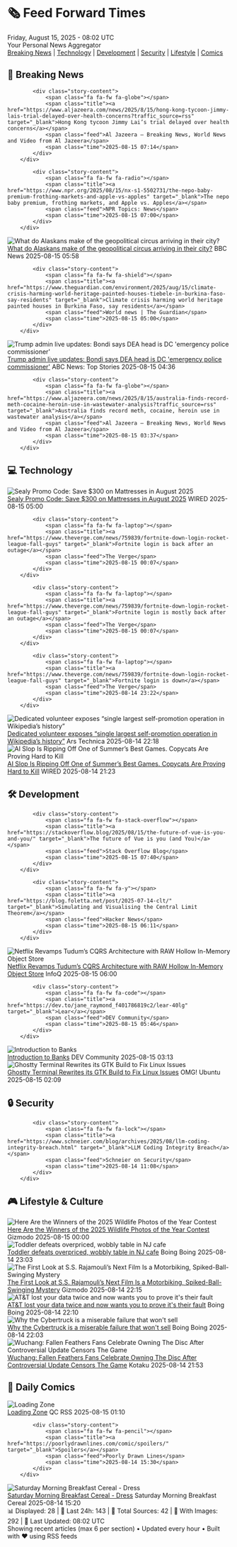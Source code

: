 <!-- Processing 54 RSS feeds at 2025-08-15 08:02:05 UTC -->
<!-- Processing: XKCD -->
<!-- Processing: Poorly Drawn Lines -->
<!-- Processing: Garfield -->
<!-- Processing: Dilbert -->
<!-- Processing: Cyanide & Happiness -->
<!-- Processing: CNN Breaking News -->
<!-- Processing: BBC World News -->
<!-- Processing: Al Jazeera Breaking News -->
<!-- Processing: Reuters Top News -->
<!-- Processing: Associated Press Breaking -->
<!-- Processing: Guardian World News -->
<!-- Processing: Sky News World -->
<!-- Processing: TechCrunch -->
<!-- Processing: The Verge -->
<!-- Processing: WIRED -->
<!-- Processing: Slashdot -->
<!-- Processing: Hacker News -->
<!-- Processing: It's FOSS -->
<!-- Processing: OMG! Ubuntu -->
<!-- Processing: Linux.com -->
<!-- Processing: The Pragmatic Engineer -->
<!-- Processing: Lifehacker -->
<!-- Processing: Kotaku -->
<!-- Processing: Krebs on Security -->
<!-- Generated 5 new posts out of 24 feeds processed -->
<div class="newspaper-header">
    <h1 class="newspaper-title">🗞️ Feed Forward Times</h1>
    <div class="newspaper-date">Friday, August 15, 2025 - 08:02 UTC</div>
    <div class="newspaper-subtitle">Your Personal News Aggregator</div>
</div>

<div class="newspaper-nav">
    <a href="#breaking">Breaking News</a> |
    <a href="#tech">Technology</a> |
    <a href="#dev">Development</a> |
    <a href="#security">Security</a> |
    <a href="#lifestyle">Lifestyle</a> |
    <a href="#webcomics">Comics</a>
</div>

<div class="news-section breaking-news" id="breaking">
<h2 class="section-header">🚨 Breaking News</h2>
<div class="stories-container">
<div class="story">
            
            <div class="story-content">
                <span class="fa fa-fw fa-globe"></span>
                <span class="title"><a href="https://www.aljazeera.com/news/2025/8/15/hong-kong-tycoon-jimmy-lais-trial-delayed-over-health-concerns?traffic_source=rss" target="_blank">Hong Kong tycoon Jimmy Lai’s trial delayed over health concerns</a></span>
                <span class="feed">Al Jazeera – Breaking News, World News and Video from Al Jazeera</span>
                <span class="time">2025-08-15 07:14</span>
            </div>
        </div>
<div class="story">
            
            <div class="story-content">
                <span class="fa fa-fw fa-radio"></span>
                <span class="title"><a href="https://www.npr.org/2025/08/15/nx-s1-5502731/the-nepo-baby-premium-frothing-markets-and-apple-vs-apples" target="_blank">The nepo baby premium, frothing markets, and Apple vs. Apples</a></span>
                <span class="feed">NPR Topics: News</span>
                <span class="time">2025-08-15 07:00</span>
            </div>
        </div>
<div class="story">
            <img src="https://ichef.bbci.co.uk/ace/standard/240/cpsprodpb/7530/live/9d3f9ca0-79a2-11f0-83cc-c5da98c419b8.jpg" alt="What do Alaskans make of the geopolitical circus arriving in their city?" class="story-image" loading="lazy" onerror="this.style.display='none'">
            <div class="story-content">
                <span class="fa fa-fw fa-earth-americas"></span>
                <span class="title"><a href="https://www.bbc.com/news/articles/c7541g6d191o?at_medium=RSS&at_campaign=rss" target="_blank">What do Alaskans make of the geopolitical circus arriving in their city?</a></span>
                <span class="feed">BBC News</span>
                <span class="time">2025-08-15 05:58</span>
            </div>
        </div>
<div class="story">
            
            <div class="story-content">
                <span class="fa fa-fw fa-shield"></span>
                <span class="title"><a href="https://www.theguardian.com/environment/2025/aug/15/climate-crisis-harming-world-heritage-painted-houses-tiebele-in-burkina-faso-say-residents" target="_blank">Climate crisis harming world heritage painted houses in Burkina Faso, say residents</a></span>
                <span class="feed">World news | The Guardian</span>
                <span class="time">2025-08-15 05:00</span>
            </div>
        </div>
<div class="story">
            <img src="https://s.abcnews.com/images/US/pam-bondi-4-epa-gmh-250811_1754928134342_hpMain_4x3t_384.jpg" alt="Trump admin live updates: Bondi says DEA head is DC &#x27;emergency police commissioner&#x27;" class="story-image" loading="lazy" onerror="this.style.display='none'">
            <div class="story-content">
                <span class="fa fa-fw fa-tv"></span>
                <span class="title"><a href="https://abcnews.go.com/Politics/live-updates/trump-admin-live-updates/?id=124535213" target="_blank">Trump admin live updates: Bondi says DEA head is DC &#x27;emergency police commissioner&#x27;</a></span>
                <span class="feed">ABC News: Top Stories</span>
                <span class="time">2025-08-15 04:36</span>
            </div>
        </div>
<div class="story">
            
            <div class="story-content">
                <span class="fa fa-fw fa-globe"></span>
                <span class="title"><a href="https://www.aljazeera.com/news/2025/8/15/australia-finds-record-meth-cocaine-heroin-use-in-wastewater-analysis?traffic_source=rss" target="_blank">Australia finds record meth, cocaine, heroin use in wastewater analysis</a></span>
                <span class="feed">Al Jazeera – Breaking News, World News and Video from Al Jazeera</span>
                <span class="time">2025-08-15 03:37</span>
            </div>
        </div>
</div>
</div>
<div class="news-section tech-news" id="tech">
<h2 class="section-header">💻 Technology</h2>
<div class="stories-container">
<div class="story">
            <img src="https://media.wired.com/photos/67b63b98fb14553f0ebd9ffd/master/pass/WIRED-Coupons-R2_15.png" alt="Sealy Promo Code: Save $300 on Mattresses in August 2025" class="story-image" loading="lazy" onerror="this.style.display='none'">
            <div class="story-content">
                <span class="fa fa-fw fa-bolt"></span>
                <span class="title"><a href="https://www.wired.com/story/sealy-promo-code/" target="_blank">Sealy Promo Code: Save $300 on Mattresses in August 2025</a></span>
                <span class="feed">WIRED</span>
                <span class="time">2025-08-15 05:00</span>
            </div>
        </div>
<div class="story">
            
            <div class="story-content">
                <span class="fa fa-fw fa-laptop"></span>
                <span class="title"><a href="https://www.theverge.com/news/759839/fortnite-down-login-rocket-league-fall-guys" target="_blank">Fortnite login is back after an outage</a></span>
                <span class="feed">The Verge</span>
                <span class="time">2025-08-15 00:07</span>
            </div>
        </div>
<div class="story">
            
            <div class="story-content">
                <span class="fa fa-fw fa-laptop"></span>
                <span class="title"><a href="https://www.theverge.com/news/759839/fortnite-down-login-rocket-league-fall-guys" target="_blank">Fortnite login is mostly back after an outage</a></span>
                <span class="feed">The Verge</span>
                <span class="time">2025-08-15 00:07</span>
            </div>
        </div>
<div class="story">
            
            <div class="story-content">
                <span class="fa fa-fw fa-laptop"></span>
                <span class="title"><a href="https://www.theverge.com/news/759839/fortnite-down-login-rocket-league-fall-guys" target="_blank">Fortnite login is down</a></span>
                <span class="feed">The Verge</span>
                <span class="time">2025-08-14 23:22</span>
            </div>
        </div>
<div class="story">
            <img src="https://cdn.arstechnica.net/wp-content/uploads/2025/08/GettyImages-2195019925-500x500-1755208218.jpg" alt="Dedicated volunteer exposes “single largest self-promotion operation in Wikipedia’s history”" class="story-image" loading="lazy" onerror="this.style.display='none'">
            <div class="story-content">
                <span class="fa fa-fw fa-cog"></span>
                <span class="title"><a href="https://arstechnica.com/culture/2025/08/why-was-the-most-translated-wikipedia-article-in-the-world-about-a-lover-of-aryan-culture/" target="_blank">Dedicated volunteer exposes “single largest self-promotion operation in Wikipedia’s history”</a></span>
                <span class="feed">Ars Technica</span>
                <span class="time">2025-08-14 22:18</span>
            </div>
        </div>
<div class="story">
            <img src="https://media.wired.com/photos/689cf64cf34ec0472c18f3a0/master/pass/AI-sSlop-Ripping-Off-Games-Peak-Culture-ScreenshotCaldera.png" alt="AI Slop Is Ripping Off One of Summer’s Best Games. Copycats Are Proving Hard to Kill" class="story-image" loading="lazy" onerror="this.style.display='none'">
            <div class="story-content">
                <span class="fa fa-fw fa-bolt"></span>
                <span class="title"><a href="https://www.wired.com/story/ai-slop-is-ripping-off-one-of-summers-best-games-fighting-back-is-harder-than-you-think/" target="_blank">AI Slop Is Ripping Off One of Summer’s Best Games. Copycats Are Proving Hard to Kill</a></span>
                <span class="feed">WIRED</span>
                <span class="time">2025-08-14 21:23</span>
            </div>
        </div>
</div>
</div>
<div class="news-section dev-news" id="dev">
<h2 class="section-header">🛠️ Development</h2>
<div class="stories-container">
<div class="story">
            
            <div class="story-content">
                <span class="fa fa-fw fa-stack-overflow"></span>
                <span class="title"><a href="https://stackoverflow.blog/2025/08/15/the-future-of-vue-is-you-and-you/" target="_blank">The future of Vue is you (and You)</a></span>
                <span class="feed">Stack Overflow Blog</span>
                <span class="time">2025-08-15 07:40</span>
            </div>
        </div>
<div class="story">
            
            <div class="story-content">
                <span class="fa fa-fw fa-y"></span>
                <span class="title"><a href="https://blog.foletta.net/post/2025-07-14-clt/" target="_blank">Simulating and Visualising the Central Limit Theorem</a></span>
                <span class="feed">Hacker News</span>
                <span class="time">2025-08-15 06:11</span>
            </div>
        </div>
<div class="story">
            <img src="https://res.infoq.com/news/2025/08/netflix-tudum-cqrs-raw-hollow/en/headerimage/generatedHeaderImage-1754230662911.jpg" alt="Netflix Revamps Tudum’s CQRS Architecture with RAW Hollow In-Memory Object Store" class="story-image" loading="lazy" onerror="this.style.display='none'">
            <div class="story-content">
                <span class="fa fa-fw fa-info-circle"></span>
                <span class="title"><a href="https://www.infoq.com/news/2025/08/netflix-tudum-cqrs-raw-hollow/?utm_campaign=infoq_content&utm_source=infoq&utm_medium=feed&utm_term=global" target="_blank">Netflix Revamps Tudum’s CQRS Architecture with RAW Hollow In-Memory Object Store</a></span>
                <span class="feed">InfoQ</span>
                <span class="time">2025-08-15 06:00</span>
            </div>
        </div>
<div class="story">
            
            <div class="story-content">
                <span class="fa fa-fw fa-code"></span>
                <span class="title"><a href="https://dev.to/jane_raymond_f401786819c2/lear-40lg" target="_blank">Lear</a></span>
                <span class="feed">DEV Community</span>
                <span class="time">2025-08-15 05:46</span>
            </div>
        </div>
<div class="story">
            <img src="https://media2.dev.to/dynamic/image/width=800%2Cheight=%2Cfit=scale-down%2Cgravity=auto%2Cformat=auto/https%3A%2F%2Fdev-to-uploads.s3.amazonaws.com%2Fuploads%2Farticles%2Fy8g3sup03wywh54075k5.png" alt="Introduction to Banks" class="story-image" loading="lazy" onerror="this.style.display='none'">
            <div class="story-content">
                <span class="fa fa-fw fa-code"></span>
                <span class="title"><a href="https://dev.to/madgan95/introduction-to-banks-4b3i" target="_blank">Introduction to Banks</a></span>
                <span class="feed">DEV Community</span>
                <span class="time">2025-08-15 03:13</span>
            </div>
        </div>
<div class="story">
            <img src="https://i0.wp.com/www.omgubuntu.co.uk/wp-content/uploads/2024/12/ghostty-logo.jpg?resize=406%2C232&amp;ssl=1" alt="Ghostty Terminal Rewrites its GTK Build to Fix Linux Issues" class="story-image" loading="lazy" onerror="this.style.display='none'">
            <div class="story-content">
                <span class="fa fa-fw fa-ubuntu"></span>
                <span class="title"><a href="https://www.omgubuntu.co.uk/2025/08/ghostty-terminal-gtk-rewrite-linux" target="_blank">Ghostty Terminal Rewrites its GTK Build to Fix Linux Issues</a></span>
                <span class="feed">OMG! Ubuntu</span>
                <span class="time">2025-08-15 02:09</span>
            </div>
        </div>
</div>
</div>
<div class="news-section security-news" id="security">
<h2 class="section-header">🔒 Security</h2>
<div class="stories-container">
<div class="story">
            
            <div class="story-content">
                <span class="fa fa-fw fa-lock"></span>
                <span class="title"><a href="https://www.schneier.com/blog/archives/2025/08/llm-coding-integrity-breach.html" target="_blank">LLM Coding Integrity Breach</a></span>
                <span class="feed">Schneier on Security</span>
                <span class="time">2025-08-14 11:08</span>
            </div>
        </div>
</div>
</div>
<div class="news-section lifestyle-news" id="lifestyle">
<h2 class="section-header">🎮 Lifestyle & Culture</h2>
<div class="stories-container">
<div class="story">
            <img src="https://gizmodo.com/app/uploads/2025/08/sparringsaigas.jpg" alt="Here Are the Winners of the 2025 Wildlife Photos of the Year Contest" class="story-image" loading="lazy" onerror="this.style.display='none'">
            <div class="story-content">
                <span class="fa fa-fw fa-computer"></span>
                <span class="title"><a href="https://gizmodo.com/here-are-the-winners-of-the-2025-wildlife-photo-of-the-year-contest-2000643074" target="_blank">Here Are the Winners of the 2025 Wildlife Photos of the Year Contest</a></span>
                <span class="feed">Gizmodo</span>
                <span class="time">2025-08-15 00:00</span>
            </div>
        </div>
<div class="story">
            <img src="https://i0.wp.com/boingboing.net/wp-content/uploads/2025/08/hazelnut.jpg?fit=1200%2C920&amp;quality=60&amp;ssl=1" alt="Toddler defeats overpriced, wobbly table in NJ cafe" class="story-image" loading="lazy" onerror="this.style.display='none'">
            <div class="story-content">
                <span class="fa fa-fw fa-arrow-right"></span>
                <span class="title"><a href="https://boingboing.net/2025/08/14/toddler-defeats-overpriced-wobbly-table-in-nj-cafe.html" target="_blank">Toddler defeats overpriced, wobbly table in NJ cafe</a></span>
                <span class="feed">Boing Boing</span>
                <span class="time">2025-08-14 23:03</span>
            </div>
        </div>
<div class="story">
            <img src="https://gizmodo.com/app/uploads/2025/08/Globetrotter-SS-Rajamouli-X.jpg" alt="The First Look at S.S. Rajamouli’s Next Film Is a Motorbiking, Spiked-Ball-Swinging Mystery" class="story-image" loading="lazy" onerror="this.style.display='none'">
            <div class="story-content">
                <span class="fa fa-fw fa-computer"></span>
                <span class="title"><a href="https://gizmodo.com/ss-rajamouli-new-movie-rrr-globetrotter-trailer-2000643391" target="_blank">The First Look at S.S. Rajamouli’s Next Film Is a Motorbiking, Spiked-Ball-Swinging Mystery</a></span>
                <span class="feed">Gizmodo</span>
                <span class="time">2025-08-14 22:15</span>
            </div>
        </div>
<div class="story">
            <img src="https://i0.wp.com/boingboing.net/wp-content/uploads/2025/08/att-van.jpg?fit=1200%2C800&amp;quality=60&amp;ssl=1" alt="AT&amp;T lost your data twice and now wants you to prove it&#x27;s their fault" class="story-image" loading="lazy" onerror="this.style.display='none'">
            <div class="story-content">
                <span class="fa fa-fw fa-arrow-right"></span>
                <span class="title"><a href="https://boingboing.net/2025/08/14/att-lost-your-data-twice-and-now-wants-you-to-prove-its-their-fault.html" target="_blank">AT&amp;T lost your data twice and now wants you to prove it&#x27;s their fault</a></span>
                <span class="feed">Boing Boing</span>
                <span class="time">2025-08-14 22:10</span>
            </div>
        </div>
<div class="story">
            <img src="https://i0.wp.com/boingboing.net/wp-content/uploads/2025/03/cybertruck.jpeg?fit=1080%2C608&amp;quality=60&amp;ssl=1" alt="Why the Cybertruck is a miserable failure that won&#x27;t sell" class="story-image" loading="lazy" onerror="this.style.display='none'">
            <div class="story-content">
                <span class="fa fa-fw fa-arrow-right"></span>
                <span class="title"><a href="https://boingboing.net/2025/08/14/why-the-cybertruck-is-a-miserable-failure-that-wont-sell.html" target="_blank">Why the Cybertruck is a miserable failure that won&#x27;t sell</a></span>
                <span class="feed">Boing Boing</span>
                <span class="time">2025-08-14 22:03</span>
            </div>
        </div>
<div class="story">
            <img src="https://kotaku.com/app/uploads/2025/07/52f4008371eafeaaf7656c6fb1c68ed7.jpg" alt="Wuchang: Fallen Feathers Fans Celebrate Owning The Disc After Controversial Update Censors The Game" class="story-image" loading="lazy" onerror="this.style.display='none'">
            <div class="story-content">
                <span class="fa fa-fw fa-gamepad"></span>
                <span class="title"><a href="https://kotaku.com/wuchang-fallen-feathers-1-5-changes-censorship-game-pass-steam-2000617865" target="_blank">Wuchang: Fallen Feathers Fans Celebrate Owning The Disc After Controversial Update Censors The Game</a></span>
                <span class="feed">Kotaku</span>
                <span class="time">2025-08-14 21:53</span>
            </div>
        </div>
</div>
</div>
<div class="news-section webcomics-section" id="webcomics">
<h2 class="section-header">🎨 Daily Comics</h2>
<div class="stories-container">
<div class="story">
            <img src="http://www.questionablecontent.net/comics/5636.png" alt="Loading Zone" class="story-image" loading="lazy" onerror="this.style.display='none'">
            <div class="story-content">
                <span class="fa fa-fw fa-music"></span>
                <span class="title"><a href="http://questionablecontent.net/view.php?comic=5636" target="_blank">Loading Zone</a></span>
                <span class="feed">QC RSS</span>
                <span class="time">2025-08-15 01:10</span>
            </div>
        </div>
<div class="story">
            
            <div class="story-content">
                <span class="fa fa-fw fa-pencil"></span>
                <span class="title"><a href="https://poorlydrawnlines.com/comic/spoilers/" target="_blank">Spoilers</a></span>
                <span class="feed">Poorly Drawn Lines</span>
                <span class="time">2025-08-14 15:30</span>
            </div>
        </div>
<div class="story">
            <img src="https://www.smbc-comics.com/comics/1754968847-20250814.png" alt="Saturday Morning Breakfast Cereal - Dress" class="story-image" loading="lazy" onerror="this.style.display='none'">
            <div class="story-content">
                <span class="fa fa-fw fa-smile"></span>
                <span class="title"><a href="https://www.smbc-comics.com/comic/dress" target="_blank">Saturday Morning Breakfast Cereal - Dress</a></span>
                <span class="feed">Saturday Morning Breakfast Cereal</span>
                <span class="time">2025-08-14 15:20</span>
            </div>
        </div>
</div>
</div>

<div class="newspaper-footer">
    <div class="stats">
        📊 Displayed: 28 | 📅 Last 24h: 143 | 📡 Total Sources: 42 | 📸 With Images: 292 |
        🔄 Last Updated: 08:02 UTC
    </div>
    <div class="footer-note">
        Showing recent articles (max 6 per section) • Updated every hour • Built with ❤️ using RSS feeds
    </div>
</div>
